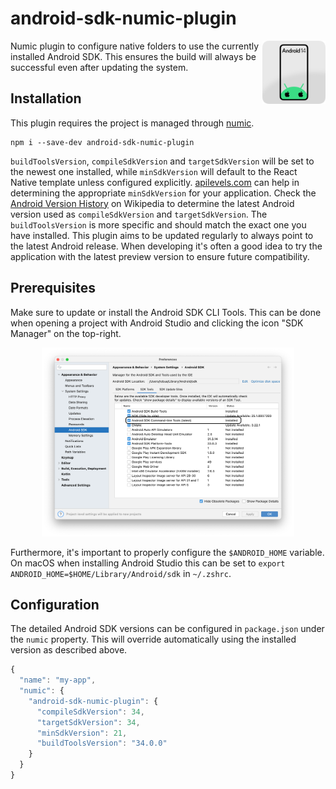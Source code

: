# android-sdk-numic-plugin

<img align="right" src="https://github.com/tobua/android-sdk-numic-plugin/raw/main/logo.png" width="20%" alt="Android SDK Numic Plugin Logo" />

Numic plugin to configure native folders to use the currently installed Android SDK. This ensures the build will always be successful even after updating the system.

## Installation

This plugin requires the project is managed through [numic](https://npmjs.com/numic).

```
npm i --save-dev android-sdk-numic-plugin
```

`buildToolsVersion`, `compileSdkVersion` and `targetSdkVersion` will be set to the newest one installed, while `minSdkVersion` will default to the React Native template unless configured explicitly. [apilevels.com](https://apilevels.com) can help in determining the appropriate `minSdkVersion` for your application. Check the [Android Version History](https://en.wikipedia.org/wiki/Android_version_history) on Wikipedia to determine the latest Android version used as `compileSdkVersion` and `targetSdkVersion`. The `buildToolsVersion` is more specific and should match the exact one you have installed. This plugin aims to be updated regularly to always point to the latest Android release. When developing it's often a good idea to try the application with the latest preview version to ensure future compatibility.

## Prerequisites

Make sure to update or install the Android SDK CLI Tools. This can be done when opening a project with Android Studio and clicking the icon "SDK Manager" on the top-right.

<p align="center">
  <img src="https://github.com/tobua/android-sdk-numic-plugin/raw/main/update.png" width="80%" alt="Updating Android CLI Tools" />
</p>

Furthermore, it's important to properly configure the `$ANDROID_HOME` variable. On macOS when installing Android Studio this can be set to `export ANDROID_HOME=$HOME/Library/Android/sdk` in `~/.zshrc`.

## Configuration

The detailed Android SDK versions can be configured in `package.json` under the `numic` property. This will override automatically using the installed version as described above.

```js
{
  "name": "my-app",
  "numic": {
    "android-sdk-numic-plugin": {
      "compileSdkVersion": 34,
      "targetSdkVersion": 34,
      "minSdkVersion": 21,
      "buildToolsVersion": "34.0.0"
    }
  }
}
```
